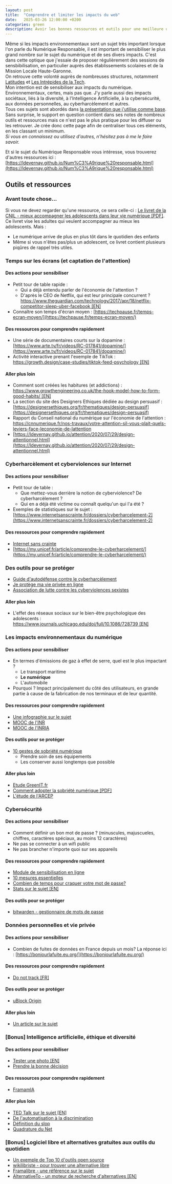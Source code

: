 ```yaml
---
layout: post
title:  "Comprendre et limiter les impacts du web"
date:   2025-03-26 12:00:00 +0200
categories: green
description: Avoir les bonnes ressources et outils pour une meilleure utilisation du numérique
---
```


Même si les impacts environnementaux sont un sujet très important lorsque l'on parle du Numérique Responsable, il est important de sensibiliser le plus grand nombre sur le sujet du numérique et de ses divers impacts. C'est dans cette optique que j'essaie de proposer régulièrement des sessions de sensbibilisation, en particulier auprès des établissements scolaires et de la Mission Locale Haute-Garonne.   
On retrouve cette volonté auprès de nombreuses structures, notamment [Latitudes](https://www.latitudes.cc/) et [Les Intrépides de la Tech](https://www.intrepidesdelatech.org/).  
Mon intention est de sensibiliser aux impacts du numérique. Environnementaux, certes, mais pas que. J'y parle aussi des impacts sociétaux, liés à la diversité, à l'Intelligence Artificielle, à la cybersécurité, aux données personnelles, au cyberharcèlement et autres.  
Tous ces sujets sont abordés dans [la présentation que j'utilise comme base](https://ldevernay.github.io/presentations/impacts-numerique.html).  
Sans surprise, le support en question contient dans ses notes de nombreux outils et ressources mais ce n'est pas le plus pratique pour les diffuser ou les retrouver. Je crée donc cette page afin de centraliser tous ces éléments, en les classant un minimum.  
*Si vous en connaissez ou utilisez d'autres, n'hésitez pas à me le faire savoir.* 
   
Et si le sujet du Numérique Responsable vous intéresse, vous trouverez d'autres ressources ici : [https://ldevernay.github.io/Num%C3%A9rique%20responsable.html](https://ldevernay.github.io/Num%C3%A9rique%20responsable.html)


## Outils et ressources

### Avant toute chose...
Si vous ne devez regarder qu'une ressource, ce sera celle-ci : [Le livret de la CNIL - mieux accompagner les adolescents dans leur vie numérique [PDF]](https://www.cnil.fr/sites/cnil/files/2025-03/livret_adultes_un_ocean_de_donnees.pdf). Ce livret vise les adultes qui veulent accompagner au mieux les adolescents. Mais : 
* Le numérique arrive de plus en plus tôt dans le quotidien des enfants
* Même si vous n'êtes pas/plus un adolescent, ce livret contient plusieurs piqûres de rappel très utiles. 
   
### Temps sur les écrans (et captation de l'attention)
#### Des actions pour sensibiliser 
* Petit tour de table rapide : 
    * Qui a déjà entendu parler de l'économie de l'attention ? 
    * D'après le CEO de Netflix, qui est leur principale concurrent ? [https://www.theguardian.com/technology/2017/apr/18/netflix-competitor-sleep-uber-facebook [EN]](https://www.theguardian.com/technology/2017/apr/18/netflix-competitor-sleep-uber-facebook)
* Connaître son temps d'écran moyen : [https://techpause.fr/temps-ecran-moyen/](https://techpause.fr/temps-ecran-moyen/)
  
#### Des ressources pour comprendre rapidement
* Une série de documentaires courts sur la dopamine : [https://www.arte.tv/fr/videos/RC-017841/dopamine/](https://www.arte.tv/fr/videos/RC-017841/dopamine/)
* Activité interactive prenant l'exemple de TikTok : [https://growth.design/case-studies/tiktok-feed-psychology [EN]](https://growth.design/case-studies/tiktok-feed-psychology )
  
#### Aller plus loin
* Comment sont créées les habitures (et addictions) : [https://www.growthengineering.co.uk/the-hook-model-how-to-form-good-habits/ [EN]](https://www.growthengineering.co.uk/the-hook-model-how-to-form-good-habits/)
* La section du site des Designers Ethiques dédiée au design persuasif : [https://designersethiques.org/fr/thematiques/design-persuasif](https://designersethiques.org/fr/thematiques/design-persuasif)
* Rapport du Conseil national du numérique sur l'économie de l'attention : [https://cnnumerique.fr/nos-travaux/votre-attention-sil-vous-plait-quels-leviers-face-leconomie-de-lattention ](https://cnnumerique.fr/nos-travaux/votre-attention-sil-vous-plait-quels-leviers-face-leconomie-de-lattention )
* [https://ldevernay.github.io/attention/2020/07/29/design-attentionnel.html](https://ldevernay.github.io/attention/2020/07/29/design-attentionnel.html)


### Cyberharcèlement et cyberviolences sur Internet 
#### Des actions pour sensibiliser 
* Petit tour de table :
    * Que mettez-vous derrière la notion de cyberviolence? De cyberharcèlement ? 
    * Qui en a déjà été victime ou connaît quelqu'un qui l'a été ? 
* Exemples de statistiques sur le sujet : [https://www.internetsanscrainte.fr/dossiers/cyberharcelement-2](https://www.internetsanscrainte.fr/dossiers/cyberharcelement-2)

#### Des ressources pour comprendre rapidement
* [Internet sans crainte](https://www.internetsanscrainte.fr/)
* [https://my.unicef.fr/article/comprendre-le-cyberharcelement/](https://my.unicef.fr/article/comprendre-le-cyberharcelement/)

### Des outils pour se protéger
* [Guide d'autodéfense contre le cyberharcèlement](https://www.nosvoixnoscombats.com/)
* [Je protège ma vie privée en ligne](https://www.guide-protection-numerique.com/)
* [Association de lutte contre les cyberviolences sexistes](https://echap.eu.org/ressources/)

#### Aller plus loin
* L'effet des réseaux sociaux sur le bien-être psychologique des adolescents : [https://www.journals.uchicago.edu/doi/full/10.1086/728739 [EN]](https://www.journals.uchicago.edu/doi/full/10.1086/728739)


### Les impacts environnementaux du numérique
#### Des actions pour sensibiliser 
* En termes d'émissions de gaz à effet de serre, quel est le plus impactant ? 
    * Le transport maritime
    * **Le numérique**
    * L'automobile
* Pourquoi ? Impact principalement du côté des utilisateurs, en grande partie à cause de la fabrication de nos terminaux et de leur quantité. 

#### Des ressources pour comprendre rapidement
* [Une infographie sur le sujet](https://archives.qqf.fr/infographie/69/pollution-numerique-du-clic-au-declic)
* [MOOC de l'INR](https://www.academie-nr.org/#mooc-nr)
* [MOOC de l'INRIA](https://www.fun-mooc.fr/fr/cours/impacts-environnementaux-du-numerique/)

#### Des outils pour se protéger
* [10 gestes de sobriété numérique](https://librairie.ademe.fr/consommer-autrement/5885-10-gestes-de-sobriete-numerique-pour-tous.html)
    * Prendre soin de ses équipements
    * Les conserver aussi longtemps que possible

#### Aller plus loin
* [Etude GreenIT.fr](https://www.greenit.fr/2025/02/04/le-numerique-cest-40-du-budget-climat-soutenable/)
* [Comment adopter la sobriété numérique [PDF]](https://librairie.ademe.fr/ged/9193/guide-comment-adopter-sobriete-numerique.pdf)
* [L'étude de l'ARCEP](https://www.arcep.fr/la-regulation/grands-dossiers-thematiques-transverses/lempreinte-environnementale-du-numerique.html)

### Cybersécurité
#### Des actions pour sensibiliser 
* Comment définir un bon mot de passe ? (minuscules, majuscueles, chiffres, caractères spéciaux, au moins 12 caractères)
* Ne pas se connecter à un wifi public
* Ne pas brancher n'importe quoi sur ses appareils

#### Des ressources pour comprendre rapidement
* [Module de sensibilisation en ligne](https://www.cybermalveillance.gouv.fr/sens-cyber/apprendre)
* [10 mesures essentielles](https://www.cybermalveillance.gouv.fr/tous-nos-contenus/bonnes-pratiques/10-mesures-essentielles-assurer-securite-numerique)
* [Combien de temps pour craquer votre mot de passe?](https://www.hivesystems.com/blog/are-your-passwords-in-the-green)
* [Stats sur le sujet [EN]](https://www.forbes.com/advisor/education/it-and-tech/cybersecurity-statistics/)

#### Des outils pour se protéger
* [bitwarden - gestionnaire de mots de passe](https://bitwarden.com/fr-fr/)


### Données personnelles et vie privée
#### Des actions pour sensibiliser 
* Combien de fuites de données en France depuis un mois? La réponse ici : [https://bonjourlafuite.eu.org/](https://bonjourlafuite.eu.org/)

#### Des ressources pour comprendre rapidement
* [Do not track [FR]](https://donottrack-doc.com/fr/intro/)

#### Des outils pour se protéger
* [uBlock Origin](https://ublockorigin.com/fr)

#### Aller plus loin
* [Un article sur le sujet](https://ldevernay.github.io/contributions/2020/09/14/poids-capitalisme-surveillance.html)


### [Bonus] Intelligence artificielle, éthique et diversité
#### Des actions pour sensibiliser 
* [Tester une photo [EN]](https://theyseeyourphotos.com/)
* [Prendre la bonne décision](https://www.moralmachine.net/hl/fr)

#### Des ressources pour comprendre rapidement
* [FramamIA](https://framamia.org/fr/)

#### Aller plus loin
* [TED Talk sur le sujet [EN]](https://www.ted.com/talks/joy_buolamwini_how_i_m_fighting_bias_in_algorithms#t-50451)
* [De l'automatisation à la discrimination](https://www.internetactu.net/2020/09/15/de-lautomatisation-de-la-discrimination/)
* [Définition du slop](https://fr.wikipedia.org/wiki/Slop_(intelligence_artificielle))
* [Quadrature du Net](https://www.laquadrature.net/)

### [Bonus] Logiciel libre et alternatives gratuites aux outils du quotidien
* [Un exemple de Top 10 d'outils open source](https://www.justgeek.fr/les-meilleurs-logiciels-open-source-107372/)
* [wikilibriste - pour trouver une alternative libre](https://wikilibriste.fr/fr/debutant/logiciel-alternative-libre)
* [Framalibre - une référence sur le sujet](https://framalibre.org/)
* [AlternativeTo - un moteur de recherche d'alternatives [EN]](https://alternativeto.net/)
